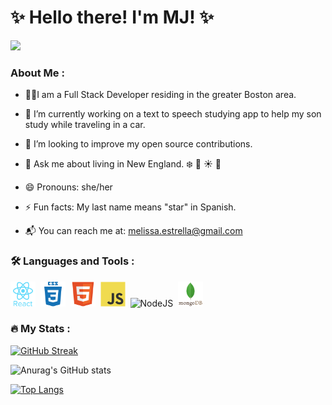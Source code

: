 # :sparkles: Hello there!   I'm MJ! ✨


<div id="header">
  <img src="https://i.imgur.com/NGtcVRJ.png"/>
</div>

### About Me :

- 👩‍💻I am a Full Stack Developer residing in the greater Boston area.

- 🔭 I’m currently working on a text to speech studying app to help my son study while traveling in a car.

- 🤔 I’m looking to improve my open source contributions.

- 💬 Ask me about living in New England. ❄️ 🌷 ☀️ 🍂

- 😄 Pronouns: she/her

- ⚡ Fun facts:  My last name means "star" in Spanish.  

- 📬 You can reach me at:    melissa.estrella@gmail.com



### :hammer_and_wrench: Languages and Tools :

<div>
  <img src="https://github.com/devicons/devicon/blob/master/icons/react/react-original-wordmark.svg" title="React" alt="React" width="40" height="40"/>&nbsp;
  <img src="https://github.com/devicons/devicon/blob/master/icons/css3/css3-plain-wordmark.svg"  title="CSS3" alt="CSS" width="40" height="40"/>&nbsp;
  <img src="https://github.com/devicons/devicon/blob/master/icons/html5/html5-original.svg" title="HTML5" alt="HTML" width="40" height="40"/>&nbsp;
  <img src="https://github.com/devicons/devicon/blob/master/icons/javascript/javascript-original.svg" title="JavaScript" alt="JavaScript" width="40" height="40"/>&nbsp;
<!--   <img src="https://cdn.jsdelivr.net/gh/devicons/devicon/icons/express/express-original-wordmark.svg" title="Express" alt="Express" width="40" height="40"/>&nbsp; -->
  <img src="https://cdn.jsdelivr.net/gh/devicons/devicon/icons/nodejs/nodejs-original.svg" title="NodeJS" alt="NodeJS" width="40" height="40"/>&nbsp;
<!--   <img src="https://github.com/devicons/devicon/blob/master/icons/git/git-original-wordmark.svg" title="Git" **alt="Git" width="40" height="40"/> -->
  <img src="https://github.com/devicons/devicon/blob/master/icons/mongodb/mongodb-original-wordmark.svg" title="MongoDB" alt"MongoDB" width="40" height="40"/>&nbsp;
</div>


### :fire: My Stats :

[![GitHub Streak](http://github-readme-streak-stats.herokuapp.com?user=MJE-webdev&theme=tokyonight_duo&date_format=j%20M%5B%20Y%5D&border=7486CC&ring=684191&fire=684191&currStreakLabel=7486CC)](https://git.io/streak-stats)

 ![Anurag's GitHub stats](https://github-readme-stats.vercel.app/api?username=MJE-webdev&count_private=true&show_icons=true&theme=chartreuse-dark)


[![Top Langs](https://github-readme-stats.vercel.app/api/top-langs/?username=MJE-webdev&layout=compact&theme=vision-friendly-dark)](https://github.com/anuraghazra/github-readme-stats)





